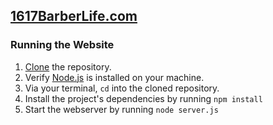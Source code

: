 ## [1617BarberLife.com](http://1617barberlife.com)

### Running the Website
1. [Clone](https://help.github.com/articles/cloning-a-repository/) the repository.
2. Verify [Node.js](https://nodejs.org/en/) is installed on your machine.
3. Via your terminal, `cd` into the cloned repository. 
4. Install the project's dependencies by running `npm install`
5. Start the webserver by running `node server.js`